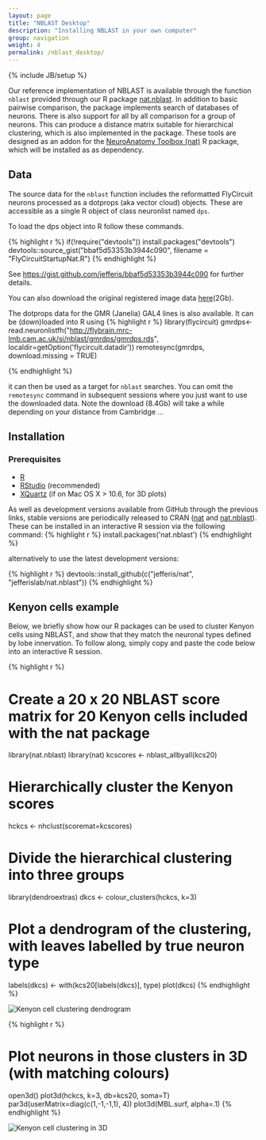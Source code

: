 ```yaml
---
layout: page
title: "NBLAST Desktop"
description: "Installing NBLAST in your own computer"
group: navigation
weight: 4
permalink: /nblast_desktop/
---
```

{% include JB/setup %}

Our reference implementation of NBLAST is available through the function ``nblast`` provided through our R package [nat.nblast](https://github.com/jefferislab/nat.nblast).
In addition to basic pairwise comparison, the package implements search of databases of neurons.
There is also support for all by all comparison for a group of neurons.
This can produce a distance matrix suitable for hierarchical clustering, which is also implemented in the package.
These tools are designed as an addon for the [NeuroAnatomy Toolbox (nat)](https://jefferis.github.io/nat/) R package, which will be installed as as dependency.

## Data

The source data for the ``nblast`` function includes the reformatted FlyCircuit neurons processed as a dotprops (aka vector cloud) objects. These are accessible as a single R object of class neuronlist named ``dps``. 

To load the dps object into R follow these commands.

{% highlight r %}
if(!require("devtools")) install.packages("devtools")
devtools::source_gist("bbaf5d53353b3944c090", filename = "FlyCircuitStartupNat.R")
{% endhighlight %}

See https://gist.github.com/jefferis/bbaf5d53353b3944c090 for further details.

You can also download the original registered image data [here](http://www.virtualflybrain.org/site/vfb_site/Chiang2010.htm)(2Gb). 

The dotprops data for the GMR (Janelia) GAL4 lines is also available. It can be (down)loaded into R using 
{% highlight r %}
library(flycircuit)
gmrdps<-read.neuronlistfh("http://flybrain.mrc-lmb.cam.ac.uk/si/nblast/gmrdps/gmrdps.rds", localdir=getOption('flycircuit.datadir'))
remotesync(gmrdps, download.missing = TRUE)

{% endhighlight %}

it can then be used as a target for ``nblast`` searches. You can omit the `remotesync` command in subsequent sessions where you just want to use the downloaded data. Note the download (8.4Gb) will take a while depending on your distance from Cambridge ...

## Installation

### Prerequisites

* [R](http://r-project.org)
* [RStudio](http://www.rstudio.com) (recommended)
* [XQuartz](http://xquartz.macosforge.org/landing/) (if on Mac OS X > 10.6, for 3D plots)

As well as development versions available from GitHub through the previous links, stable versions are periodically released to CRAN ([nat](http://cran.r-project.org/web/packages/nat/index.html) and [nat.nblast](http://cran.r-project.org/web/packages/nat.nblast/index.html)).
These can be installed in an interactive R session via the following command:
{% highlight r %}
install.packages('nat.nblast')
{% endhighlight %}

alternatively to use the latest development versions:

{% highlight r %}
devtools::install_github(c("jefferis/nat", "jefferislab/nat.nblast"))
{% endhighlight %}

## Kenyon cells example
Below, we briefly show how our R packages can be used to cluster Kenyon cells using NBLAST, and show that they match the neuronal types defined by lobe innervation.
To follow along, simply copy and paste the code below into an interactive R session.


{% highlight r %}
# Create a 20 x 20 NBLAST score matrix for 20 Kenyon cells included with the nat package
library(nat.nblast)
library(nat)
kcscores <- nblast_allbyall(kcs20)

# Hierarchically cluster the Kenyon scores
hckcs <- nhclust(scoremat=kcscores)

# Divide the hierarchical clustering into three groups
library(dendroextras)
dkcs <- colour_clusters(hckcs, k=3)

# Plot a dendrogram of the clustering, with leaves labelled by true neuron type
labels(dkcs) <- with(kcs20[labels(dkcs)], type)
plot(dkcs)
{% endhighlight %}

![Kenyon cell clustering dendrogram](../images/kc_clustering_dendrogram.png)

{% highlight r %}
# Plot neurons in those clusters in 3D (with matching colours)
open3d()
plot3d(hckcs, k=3, db=kcs20, soma=T)
par3d(userMatrix=diag(c(1,-1,-1,1), 4))
plot3d(MBL.surf, alpha=.1)
{% endhighlight %}

![Kenyon cell clustering in 3D](../images/kc_clustering_3d.png)
